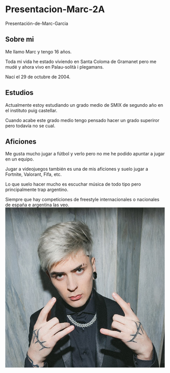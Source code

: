 # Presentacion-Marc-2A
Presentación-de-Marc-Garcia
## Sobre mi
Me llamo Marc y tengo 16 años. 

Toda mi vida he estado viviendo en Santa Coloma de Gramanet pero me mudé y ahora vivo en Palau-solità i plegamans.

Nací el 29 de octubre de 2004.

## Estudios
Actualmente estoy estudiando un grado medio de SMIX de segundo año en el instituto puig castellar.

Cuando acabe este grado medio tengo pensado hacer un grado superiror pero todavía no se cual.

## Aficiones 
Me gusta mucho jugar a fútbol y verlo pero no me he podido apuntar a jugar en un equipo.

Jugar a videojuegos también es una de mis aficiones y suelo jugar a Fortnite, Valorant, Fifa, etc.

Lo que suelo hacer mucho es escuchar música de todo tipo pero principalmente trap argentino.

Siempre que hay competiciones de freestyle internacionales o nacionales de españa e argentina las veo.
![URL syntax](Lit_killah_california.jpg)
